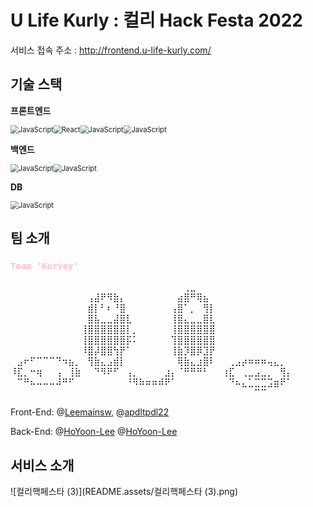 # U Life Kurly : 컬리 Hack Festa 2022



서비스 접속 주소 : http://frontend.u-life-kurly.com/



## 기술 스택

**프론트엔드**

<img src="https://img.shields.io/badge/javascript-%23323330.svg?style=for-the-badge&logo=javascript&logoColor=%23F7DF1E" alt="JavaScript" style="zoom:80%;" /><img src="https://img.shields.io/badge/React-white.svg?style=for-the-badge&logo=React&logoColor=w#61DAFB" alt="React" style="zoom:80%;" /><img src="https://img.shields.io/badge/Redux-purple.svg?style=for-the-badge&logo=Redux&logoColor=%764ABC" alt="JavaScript" style="zoom:80%;" /><img src="https://img.shields.io/badge/Node.js-green.svg?style=for-the-badge&logo=Node.js&logoColor=%764ABC" alt="JavaScript" style="zoom:80%;" />

**백엔드**

<img src="https://img.shields.io/badge/springBoot-green.svg?style=for-the-badge&logo=springBoot&logoColor=%#6DB33F" alt="JavaScript" style="zoom:80%;" /><img src="https://img.shields.io/badge/IntelliJ IDEA-black.svg?style=for-the-badge&logo=IntelliJIDEA&logoColor=%#6DB33F" alt="JavaScript" style="zoom:80%;" />

**DB**

<img src="https://img.shields.io/badge/MySQL-white.svg?style=for-the-badge&logo=MySQL&logoColor=%#6DB33F" alt="JavaScript" style="zoom:80%;" />



## 팀 소개

### <span style='color:pink'>`Team 'Kurvey'`</span>

⠀⠀⠀⠀⠀⠀⠀⠀⠀⠀⠀⠀⠀⠀⠀⠀⠀⠀⠀⠀⠀⠀⠀⠀⠀⠀⠀⢀⣀⠀⠀⠀⠀⠀⠀⠀⠀⠀⠀⠀⠀⠀⠀⠀
⠀⠀⠀⠀⠀⠀⠀⠀⠀⠀⠀⠀⢠⣼⠟⠻⣷⡄⠀⠀⠀⠀⠀⠀⠀⠀⣴⣿⠛⢿⣦⠀⠀⠀⠀⠀⠀⠀⠀⠀⠀⠀⠀⠀
⠀⠀⠀⠀⠀⠀⠀⠀⠀⠀⠀⠀⣾⡇⠃⠆⠘⣿⠀⠀⠀⠀⠀⠀⠀⢠⣿⠁⡀⠀⢻⡇⠀⠀⠀⠀⠀⠀⠀⠀⠀⠀⠀⠀
⠀⠀⠀⠀⠀⠀⠀⠀⠀⠀⠀⠀⣿⣧⣀⣀⣼⣿⣇⠀⠀⠀⠀⠀⠀⢸⣿⣄⣀⣀⣿⣇⠀⠀⠀⠀⠀⠀⠀⠀⠀⠀⠀⠀
⠀⠀⠀⠀⠀⠀⠀⠀⠀⠀⠀⢸⣿⣿⣿⣿⣿⣿⡇⡀⠀⠀⠀⠀⠀⢸⣿⣿⣿⣿⣿⣿⠀⠀⠀⠀⠀⠀⠀⠀⠀⠀⠀⠀
⠀⠀⠀⠀⠀⠀⠀⠀⠀⠀⠀⢸⣿⣿⣿⣿⣿⣿⡯⠅⠀⠀⠀⠀⠀⢹⣿⣿⣿⣿⣿⣿⠀⠀⠀⠀⠀⠀⠀⠀⠀⠀⠀⠀
⠀⠀⠀⠀⠀⠀⠀⠀⠀⠀⠀⠸⣿⡼⣿⣿⢳⡟⠁⠀⠀⠀⠀⠀⠀⢸⣷⡹⣿⡿⣹⡟⠀⠀⠀⠀⠀⠀⠀⠀⠀⠀⠀⠀
⠀⣠⠖⠋⠉⠉⠉⠙⠲⣦⡀⠀⢻⣷⣄⣠⣾⡇⠀⠀⠀⠀⠀⠀⠀⠀⢿⣷⣄⣰⣿⠇⠀⠀⢀⣠⡴⠶⠶⠶⢤⣄⡀⠀
⠸⣏⡀⠒⢶⠀⠀⢠⠀⢸⣷⠀⠀⠙⠻⠟⠋⠀⢠⡀⠀⠀⠀⠀⣰⡄⠈⠛⠛⠛⠃⠀⠀⢰⣏⠀⢀⣀⣠⣀⡀⠀⢻⡄
⠀⠉⠛⠦⠤⠤⠤⠼⠛⠋⠀⠀⠀⠀⠀⠀⠀⠀⠘⠻⠷⠶⠶⠾⠟⠁⠀⠀⠀⠀⠀⠀⠀⠀⠙⠦⣄⣁⣉⣉⣩⣶⠟⠁
⠀⠀⠀⠀⠀⠀⠀⠀⠀⠀⠀⠀⠀⠀⠀⠀⠀⠀⠀⠀⠀⠀⠀⠀⠀⠀⠀⠀⠀⠀⠀⠀⠀⠀⠀⠀⠀⠀⠉⠉⠀⠀⠀⠀



Front-End: @[Leemainsw](https://github.com/Leemainsw), @[apdltpdl22](https://github.com/apdltpdl22)

Back-End: @[HoYoon-Lee](https://github.com/Kurvey/Server/commits?author=HoYoon-Lee) @[HoYoon-Lee](https://github.com/Kurvey/Server/commits?author=HoYoon-Lee)

## 서비스 소개

![컬리핵페스타 (3)](README.assets/컬리핵페스타 (3).png)
